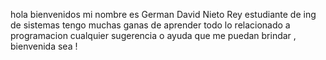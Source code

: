 hola bienvenidos
mi nombre es German David Nieto Rey
estudiante de ing de sistemas
tengo muchas ganas de aprender todo lo relacionado a programacion 
cualquier sugerencia o ayuda que me puedan brindar , bienvenida sea !
